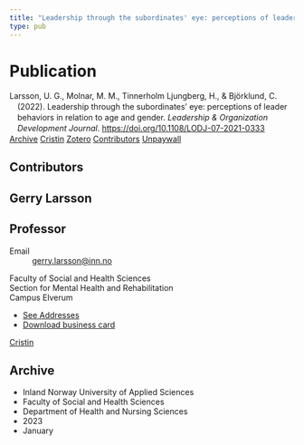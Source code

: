 ```yaml
---
title: "Leadership through the subordinates' eye: perceptions of leader behaviors in relation to age and gender"
type: pub
---
```

<h1>Publication</h1>
<article id="csl-bib-container-JNPAUCWN" class="csl-bib-container">
  <div class="csl-bib-body" style="line-height: 1.35; padding-left: 1em; text-indent:-1em;">
  <div class="csl-entry">Larsson, U. G., Molnar, M. M., Tinnerholm Ljungberg, H., &amp; Bj&#xF6;rklund, C. (2022). Leadership through the subordinates&#x2019; eye: perceptions of&#xA0;leader behaviors in relation to&#xA0;age and gender. <i>Leadership &amp; Organization Development Journal</i>. <a href="https://doi.org/10.1108/LODJ-07-2021-0333">https://doi.org/10.1108/LODJ-07-2021-0333</a></div>
</div>
  <div class="csl-bib-buttons">
    <a href="#taxonomy-article-JNPAUCWN" class="csl-bib-button">Archive</a>
    <a href="https://app.cristin.no/results/show.jsf?id=2100244" alt="Cristin URL" class="csl-bib-button">Cristin</a>
    <a href="http://zotero.org/groups/5022929/items/JNPAUCWN" alt="Zotero URL" class="csl-bib-button">Zotero</a>
    <a href="#contributors-article-JNPAUCWN" class="csl-bib-button">Contributors</a>
    <a href="https://www.emerald.com/insight/content/doi/10.1108/LODJ-07-2021-0333/full/pdf?title=leadership-through-the-subordinates-eye-perceptions-of-leader-behaviors-in-relation-to-age-and-gender" class="csl-bib-button">Unpaywall</a>
  </div>
  <div id="csl-bib-meta-container-JNPAUCWN"></div>
</article>
<div id="csl-bib-meta-JNPAUCWN" class="csl-bib-meta">
  <article id="contributors-article-JNPAUCWN" class="contributors-article">
    <h1>Contributors</h1>
    <div class="personas">
<div class="vrtx-hinn-person-card">
<div class="photo">
<i class="lar la-user-circle missing-person"></i>
</div>
<div class="info">
<hgroup><h1>Gerry Larsson</h1>
<h2>Professor</h2>
</hgroup><dl>
<dt>Email</dt>
<dd>
<a href="mailto:gerry.larsson@inn.no">gerry.larsson@inn.no</a>
</dd>
</dl>
<p>
Faculty of Social and Health Sciences<br>
Section for Mental Health and Rehabilitation<br>
Campus Elverum
</p>
<ul class="vrtx-hinn-links">
<li><a href="https://www.inn.no/english/find-an-employee/gerry-larsson.html#vrtx-hinn-addresses">See Addresses</a></li>
<li><a href="https://www.inn.no/english/find-an-employee/gerry-larsson.html?vrtx=vcf">Download business card</a></li>
</ul>
</div>
</div>
<a href="https://app.cristin.no/persons/show.jsf?id=50941" alt="Cristin URL" class="personas-cristin">Cristin</a>
</div>
  </article>
  <article id="taxonomy-article-JNPAUCWN" class="taxonomy-article">
    <h1>Archive</h1>
    <ul>
      <li>Inland Norway University of Applied Sciences</li>
      <li>Faculty of Social and Health Sciences</li>
      <li>Department of Health and Nursing Sciences</li>
      <li>2023</li>
      <li>January</li>
    </ul>
  </article>
</div>
